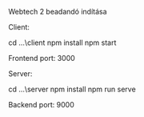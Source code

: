 Webtech 2 beadandó indítása

Client: 

cd ...\client
npm install
npm start

Frontend port: 3000

Server:

cd ...\server
npm install
npm run serve

Backend port: 9000
